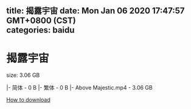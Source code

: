 
title: 揭露宇宙
date: Mon Jan 06 2020 17:47:57 GMT+0800 (CST)    
categories: baidu
---

# 揭露宇宙
size: 3.06 GB
 
 
|- 简体 - 0 B
|- 繁体 - 0 B
|- Above Majestic.mp4 - 3.06 GB

[How to download](https://bpcam.bemobtrk.com/go/2ceec3aa-1ca2-46d6-b9ff-aaa5c184517c?jno=1801)